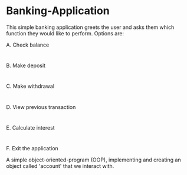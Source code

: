# Banking-Application

This simple banking application greets the user and asks them which function they would like to perform. Options are:

A. Check balance 
#
B. Make deposit
#
C. Make withdrawal 
#
D. View previous transaction
#
E. Calculate interest
#
F. Exit the application

A simple object-oriented-program (OOP), implementing and creating an object called 'account' that we interact with.

